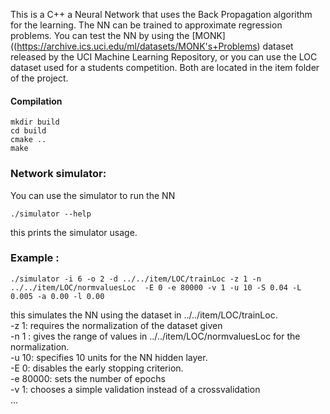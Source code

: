 This is a C++ a Neural Network that uses the Back Propagation algorithm for the learning. The NN can be trained to approximate regression problems. You can test the NN by using the [MONK]((https://archive.ics.uci.edu/ml/datasets/MONK's+Problems) dataset released by the UCI Machine Learning Repository, or you can  use the LOC dataset used for a students competition. Both are located in the item folder of the project.
 

#### Compilation
	
	mkdir build
	cd build
	cmake ..
	make

### Network simulator:
	
You can use the simulator to run the NN
	
	./simulator --help

this prints the simulator usage. 


### Example :

	./simulator -i 6 -o 2 -d ../../item/LOC/trainLoc -z 1 -n ../../item/LOC/normvaluesLoc  -E 0 -e 80000 -v 1 -u 10 -S 0.04 -L 0.005 -a 0.00 -l 0.00
	

this simulates the NN using the dataset in ../../item/LOC/trainLoc. <br/>
-z 1: requires the normalization of the dataset given <br/>
-n 1 : gives the range of values in ../../item/LOC/normvaluesLoc for the normalization. <br/>
-u 10: specifies 10 units for the NN hidden layer. <br/>
-E 0: disables the early stopping criterion. <br/>
-e 80000: sets the number of epochs <br/>
-v 1: chooses a simple validation instead of a crossvalidation <br/>
...
